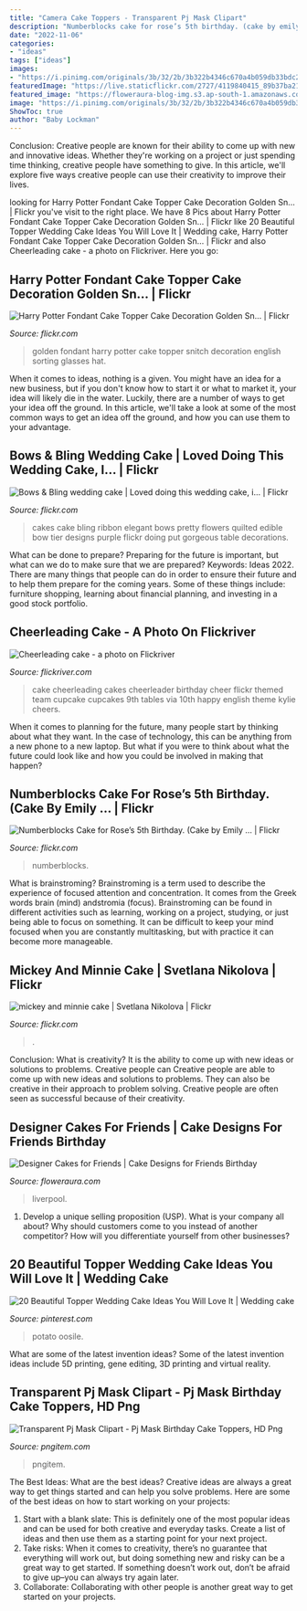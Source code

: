 ```yaml
---
title: "Camera Cake Toppers - Transparent Pj Mask Clipart"
description: "Numberblocks cake for rose’s 5th birthday. (cake by emily …"
date: "2022-11-06"
categories:
- "ideas"
tags: ["ideas"]
images:
- "https://i.pinimg.com/originals/3b/32/2b/3b322b4346c670a4b059db33bdc2612b.jpg"
featuredImage: "https://live.staticflickr.com/2727/4119840415_89b37ba211.jpg"
featured_image: "https://floweraura-blog-img.s3.ap-south-1.amazonaws.com/shower+baby/liverpool.jpg"
image: "https://i.pinimg.com/originals/3b/32/2b/3b322b4346c670a4b059db33bdc2612b.jpg"
ShowToc: true
author: "Baby Lockman"
---
```



Conclusion:
Creative people are known for their ability to come up with new and innovative ideas. Whether they're working on a project or just spending time thinking, creative people have something to give. In this article, we'll explore five ways creative people can use their creativity to improve their lives.

	

		
looking for Harry Potter Fondant Cake Topper Cake Decoration Golden Sn… | Flickr you've visit to the right place. We have 8 Pics about Harry Potter Fondant Cake Topper Cake Decoration Golden Sn… | Flickr like 20 Beautiful Topper Wedding Cake Ideas You Will Love It | Wedding cake, Harry Potter Fondant Cake Topper Cake Decoration Golden Sn… | Flickr and also Cheerleading cake - a photo on Flickriver. Here you go:
		
    
## Harry Potter Fondant Cake Topper Cake Decoration Golden Sn… | Flickr

<img loading=lazy src="https://live.staticflickr.com/8268/30271458045_f104f8f942_b.jpg" onerror="this.onerror=null;this.src='https://tse4.mm.bing.net/th?id=OIP.vpEyucomPSeA-bB70rdQFwHaE8&amp;pid=15.1';" alt="Harry Potter Fondant Cake Topper Cake Decoration Golden Sn… | Flickr">

_Source: flickr.com_

>golden fondant harry potter cake topper snitch decoration english sorting glasses hat. 

	

When it comes to ideas, nothing is a given. You might have an idea for a new business, but if you don't know how to start it or what to market it, your idea will likely die in the water. Luckily, there are a number of ways to get your idea off the ground. In this article, we'll take a look at some of the most common ways to get an idea off the ground, and how you can use them to your advantage.

    
## Bows &amp; Bling Wedding Cake | Loved Doing This Wedding Cake, I… | Flickr

<img loading=lazy src="https://live.staticflickr.com/1283/5185555789_f6b8433c16_b.jpg" onerror="this.onerror=null;this.src='https://tse3.mm.bing.net/th?id=OIP.mwqDOGz8gGQZFcrl1TqSkQHaLG&amp;pid=15.1';" alt="Bows &amp; Bling wedding cake | Loved doing this wedding cake, i… | Flickr">

_Source: flickr.com_

>cakes cake bling ribbon elegant bows pretty flowers quilted edible bow tier designs purple flickr doing put gorgeous table decorations. 

	

What can be done to prepare?
Preparing for the future is important, but what can we do to make sure that we are prepared? Keywords: Ideas 2022. There are many things that people can do in order to ensure their future and to help them prepare for the coming years. Some of these things include: furniture shopping, learning about financial planning, and investing in a good stock portfolio.

    
## Cheerleading Cake - A Photo On Flickriver

<img loading=lazy src="https://farm6.staticflickr.com/5127/5243584000_f38961936e_b.jpg" onerror="this.onerror=null;this.src='https://tse3.mm.bing.net/th?id=OIP._7JGPUOGTxDdzsmhhGxUwAHaJ4&amp;pid=15.1';" alt="Cheerleading cake - a photo on Flickriver">

_Source: flickriver.com_

>cake cheerleading cakes cheerleader birthday cheer flickr themed team cupcake cupcakes 9th tables via 10th happy english theme kylie cheers. 

	

When it comes to planning for the future, many people start by thinking about what they want. In the case of technology, this can be anything from a new phone to a new laptop. But what if you were to think about what the future could look like and how you could be involved in making that happen?

    
## Numberblocks Cake For Rose’s 5th Birthday. (Cake By Emily … | Flickr

<img loading=lazy src="https://live.staticflickr.com/65535/49820484106_79ac046e34_b.jpg" onerror="this.onerror=null;this.src='https://tse1.mm.bing.net/th?id=OIP.EJGu5clHX600gG7avEnruwHaLG&amp;pid=15.1';" alt="Numberblocks Cake for Rose’s 5th Birthday. (Cake by Emily … | Flickr">

_Source: flickr.com_

>numberblocks. 

	

What is brainstroming?
Brainstroming is a term used to describe the experience of focused attention and concentration. It comes from the Greek words brain (mind) andstromia (focus). Brainstroming can be found in different activities such as learning, working on a project, studying, or just being able to focus on something. It can be difficult to keep your mind focused when you are constantly multitasking, but with practice it can become more manageable.

    
## Mickey And Minnie Cake | Svetlana Nikolova | Flickr

<img loading=lazy src="https://live.staticflickr.com/2727/4119840415_89b37ba211.jpg" onerror="this.onerror=null;this.src='https://tse2.mm.bing.net/th?id=OIP.W4cbWW-44RSyqO2VgP5xcgAAAA&amp;pid=15.1';" alt="mickey and minnie cake | Svetlana Nikolova | Flickr">

_Source: flickr.com_

>. 

	

Conclusion: What is creativity? It is the ability to come up with new ideas or solutions to problems. Creative people can
Creative people are able to come up with new ideas and solutions to problems. They can also be creative in their approach to problem solving. Creative people are often seen as successful because of their creativity.

    
## Designer Cakes For Friends | Cake Designs For Friends Birthday

<img loading=lazy src="https://floweraura-blog-img.s3.ap-south-1.amazonaws.com/shower+baby/liverpool.jpg" onerror="this.onerror=null;this.src='https://tse4.mm.bing.net/th?id=OIP.ly3TfHZy5v185n7TQ-ErxAHaEj&amp;pid=15.1';" alt="Designer Cakes for Friends | Cake Designs for Friends Birthday">

_Source: floweraura.com_

>liverpool. 

	

1. Develop a unique selling proposition (USP). What is your company all about? Why should customers come to you instead of another competitor? How will you differentiate yourself from other businesses? 

    
## 20 Beautiful Topper Wedding Cake Ideas You Will Love It | Wedding Cake

<img loading=lazy src="https://i.pinimg.com/originals/3b/32/2b/3b322b4346c670a4b059db33bdc2612b.jpg" onerror="this.onerror=null;this.src='https://tse4.mm.bing.net/th?id=OIP.UNRFsYQeY5ok5HpC_mGBUgHaLI&amp;pid=15.1';" alt="20 Beautiful Topper Wedding Cake Ideas You Will Love It | Wedding cake">

_Source: pinterest.com_

>potato oosile. 

	

What are some of the latest invention ideas?
Some of the latest invention ideas include 5D printing, gene editing, 3D printing and virtual reality.

    
## Transparent Pj Mask Clipart - Pj Mask Birthday Cake Toppers, HD Png

<img loading=lazy src="https://png.pngitem.com/pimgs/s/531-5310741_pj-masks-son-birthday-hero-card-png-download.png" onerror="this.onerror=null;this.src='https://tse3.mm.bing.net/th?id=OIP.TfzpfvVk6yuscZLRKHg5EQAAAA&amp;pid=15.1';" alt="Transparent Pj Mask Clipart - Pj Mask Birthday Cake Toppers, HD Png">

_Source: pngitem.com_

>pngitem. 

	

The Best Ideas: What are the best ideas?
Creative ideas are always a great way to get things started and can help you solve problems. Here are some of the best ideas on how to start working on your projects: 
1. Start with a blank slate: This is definitely one of the most popular ideas and can be used for both creative and everyday tasks. Create a list of ideas and then use them as a starting point for your next project. 
2. Take risks: When it comes to creativity, there’s no guarantee that everything will work out, but doing something new and risky can be a great way to get started. If something doesn’t work out, don’t be afraid to give up–you can always try again later. 
3. Collaborate: Collaborating with other people is another great way to get started on your projects.


